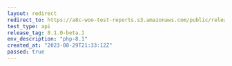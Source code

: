 ```yaml
---
layout: redirect
redirect_to: https://a8c-woo-test-reports.s3.amazonaws.com/public/release/8.1.0-beta.1/php-8.1/api/index.html
test_type: api
release_tag: 8.1.0-beta.1
env_description: "php-8.1"
created_at: "2023-08-29T21:33:12Z"
passed: true
---
```

